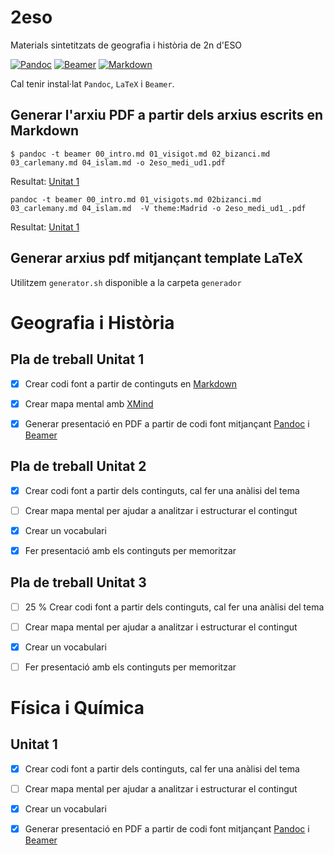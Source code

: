 # 2eso
Materials sintetitzats de geografia i història de 2n d'ESO

[![Pandoc](https://img.shields.io/badge/pandoc-1.17.2-blue.svg)](http://pandoc.org/)
[![Beamer](https://img.shields.io/badge/beamer-3.36-blue.svg)](http://www.ctan.org/pkg/beamer)
[![Markdown](https://img.shields.io/badge/markdon-1.0.1-blue.svg)](https://daringfireball.net/projects/markdown/)

Cal tenir instal·lat `Pandoc`, `LaTeX` i `Beamer`.

## Generar l'arxiu PDF a partir dels arxius escrits en Markdown

`$ pandoc -t beamer 00_intro.md 01_visigot.md 02_bizanci.md 03_carlemany.md 04_islam.md -o 2eso_medi_ud1.pdf`

Resultat: [Unitat 1](unit_01/md/2eso_medi_ud1.pdf)

`pandoc -t beamer 00_intro.md 01_visigots.md 02bizanci.md 03_carlemany.md 04_islam.md  -V theme:Madrid -o 2eso_medi_ud1_.pdf`

Resultat: [Unitat 1](unit_01/md/2eso_medi_ud1_.pdf)

## Generar arxius pdf mitjançant template LaTeX

Utilitzem `generator.sh` disponible a la carpeta `generador`


# Geografia i Història

## Pla de treball Unitat 1

- [X] Crear codi font a partir de continguts en [Markdown](http://joedicastro.com/pages/markdown.html)

- [X] Crear mapa mental amb [XMind](http://www.xmind.net/)

- [X] Generar presentació en PDF a partir de codi font mitjançant [Pandoc](http://pandoc.org/) i [Beamer](https://bitbucket.org/rivanvx/)

## Pla de treball Unitat 2

- [X] Crear codi font a partir dels continguts, cal fer una anàlisi del tema

- [ ] Crear mapa mental per ajudar a analitzar i estructurar el contingut

- [X] Crear un vocabulari

- [X] Fer presentació amb els continguts per memoritzar


## Pla de treball Unitat 3

- [ ] 25 % Crear codi font a partir dels continguts, cal fer una anàlisi del tema

- [ ] Crear mapa mental per ajudar a analitzar i estructurar el contingut

- [X] Crear un vocabulari

- [ ] Fer presentació amb els continguts per memoritzar

# Física i Química

## Unitat 1

- [X] Crear codi font a partir dels continguts, cal fer una anàlisi del tema

- [ ] Crear mapa mental per ajudar a analitzar i estructurar el contingut

- [X] Crear un vocabulari

- [X] Generar presentació en PDF a partir de codi font mitjançant [Pandoc](http://pandoc.org/) i [Beamer](https://bitbucket.org/rivanvx/)
